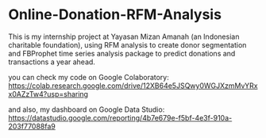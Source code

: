 # Online-Donation-RFM-Analysis
This is my internship project at Yayasan Mizan Amanah (an Indonesian charitable foundation), using RFM analysis to create donor segmentation and FBProphet time series analysis package to predict donations and transactions a year ahead.

you can check my code on Google Colaboratory: 
https://colab.research.google.com/drive/12XB64e5JSQwy0WGJXzmMvYRxx0AZzTw4?usp=sharing

and also, my dashboard on Google Data Studio:
https://datastudio.google.com/reporting/4b7e679e-f5bf-4e3f-910a-203f77088fa9
